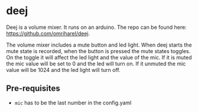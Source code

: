 # deej
Deej is a volume mixer. It runs on an arduino. The repo can be found here: https://github.com/omriharel/deej. 

The volume mixer includes a mute button and led light. When deej starts the mute state is recorded, when the button is pressed the mute states toggles. On the toggle it will affect the led light and the value of the mic. If it is muted the mic value will be set to 0 and the led will turn on. If it unmuted the mic value will be 1024 and the led light will turn off. 

## Pre-requisites
- `mic` has to be the last number in the config.yaml
